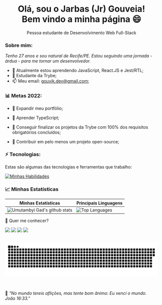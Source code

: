 <h1 align='center'>
  Olá, sou o Jarbas (Jr) Gouveia!
  <br/>
  Bem vindo a minha página 😄
</h1>

<p align='center'>
  Pessoa estudante de Desenvolvimento Web Full-Stack
</p>

### Sobre mim:

<p>
  <em>
    Tenho 27 anos e sou natural de Recife/PE. Estou seguindo uma jornada - árdua - para me tornar um desenvolvedor.
  </em>
</p>

- 🌱 Atualmente estou aprendendo JavaScript, React.JS e Jest/RTL;
- 🚀 Estudante da Trybe;
- 📫 Meu email: gouvik.dev@gmail.com;
  

### 📊 Metas 2022:

- :abacus: Expandir meu portfólio;
  
- 📖 Aprender TypeScript;
  
- 💯 Conseguir finalizar os projetos da Trybe com 100% dos requisitos obrigatórios concluídos;

- 🤝 Contribuir em pelo menos um projeto open-source;


### ⚡ Tecnologias:

Estas são algumas das tecnologias e ferramentas que trabalho:

[![Minhas Habilidades](https://skillicons.dev/icons?i=html,css,js,jest,react,git,bootstrap
)](https://skillicons.dev)

### 📈 Minhas Estatísticas

| Minhas Estatísticas                                                                                                                                                            | Principais Linguagens                                                                                                                                                                     |
| ------------------------------------------------------------------------------------------------------------------------------------------------------------------------ | ---------------------------------------------------------------------------------------------------------------------------------------------------------------------------------- |
| ![Umutambyi Gad's github stats](https://github-readme-stats.vercel.app/api?username=jjgouveia&show_icons=true&hide_border=true&count_private=true&theme=jolly) | ![Top Languages](https://github-readme-stats.vercel.app/api/top-langs/?username=jjgouveia&langs_count=10&count_private=true&hide_border=true&theme=jolly&layout=compact) |

💬 Quer me conhecer?

<div>
  <a href="https://www.linkedin.com/in/jarbasgouveia" target="_blank"><img src="https://img.shields.io/badge/-LinkedIn-%230077B5?style=for-the-badge&logo=linkedin&logoColor=white" target="_blank"></a>
  <a href="https://api.whatsapp.com/send/?phone=%2B5581996122536text&app_absent=0" target="_blank"><img src="https://img.shields.io/badge/WhatsApp-25D366?style=for-the-badge&logo=whatsapp&logoColor=white" target="_blank"></a>
  <a href = "mailto:gouvik.dev@gmail.com"><img src="https://img.shields.io/badge/-Gmail-%23333?style=for-the-badge&logo=gmail&logoColor=white" target="_blank"></a>
  <a href="https://www.instagram.com/junior_gouveia/" target="_blank"><img src="https://img.shields.io/badge/-Instagram-%23E4405F?style=for-the-badge&logo=instagram&logoColor=white" target="_blank"></a>
  <!-- <a href="https://discord.gg/NXGGp4KaQH" target="_blank"><img src="https://img.shields.io/badge/Discord-7289DA?style=for-the-badge&logo=discord&logoColor=white" target="_blank"></a> -->
</div>
<br>
<div>

  ![Snake animation](https://github.com/jjgouveia/jjgouveia/blob/output/github-contribution-grid-snake.svg)

</div>
<br>
<p>🧠 <spam style="font-style:italic">"No mundo tereis aflições, mas tente bom ânimo: Eu venci o mundo. João 16:33."</spam></p>
